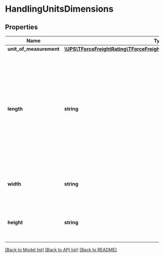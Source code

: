 # HandlingUnitsDimensions

## Properties
Name | Type | Description | Notes
------------ | ------------- | ------------- | -------------
**unit_of_measurement** | [**\UPS\TForceFreightRating\TForceFreightRating\DimensionsUnitOfMeasurement**](DimensionsUnitOfMeasurement.md) |  | 
**length** | **string** | The length of the line item used to determine dimensional weight. Valid characters: 0-9 and \&quot;.\&quot; (Decimal point).  Maximum of 2 digits after the decimal.  Maximum field length: 16 characters. The decimal \&quot;.\&quot;, does not count as a character. Examples: ##############.## ###############.# ################ | 
**width** | **string** | The width of the line item used to determine dimensional weight.  Format: See Length Description. | 
**height** | **string** | The height of the line item used to determine dimensional weight. Format: See Length Description. | 

[[Back to Model list]](../../README.md#documentation-for-models) [[Back to API list]](../../README.md#documentation-for-api-endpoints) [[Back to README]](../../README.md)

